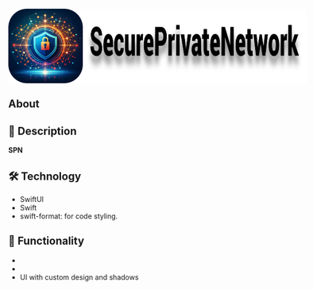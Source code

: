 <p align="left" style="display: flex; justify-content: flex-start;">
  <img src="/image/Icon.png" width="150" height="150"/>
<img src="/image/NameLogo.png" width="450" height="150"/>
</p> 

## About

## 🚀 Description
**SPN**

## 🛠 Technology
* SwiftUI  
* Swift  
* swift-format: for code styling.  

## 📱 Functionality 
*   
*  
* UI with custom design and shadows  

<!--## 📱 Supported Devices-->
<!--This app is designed for **iPhone/iPad**.  -->
<!--It automatically adapts to different screen sizes, maintaining a consistent UI.-->
